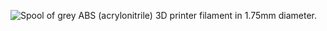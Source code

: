 ﻿![Spool of grey ABS (acrylonitrile) 3D printer filament in 1.75mm diameter.](https://m.media-amazon.com/images/I/71fKYIUQEeL._AC_SL1500_.jpg)
